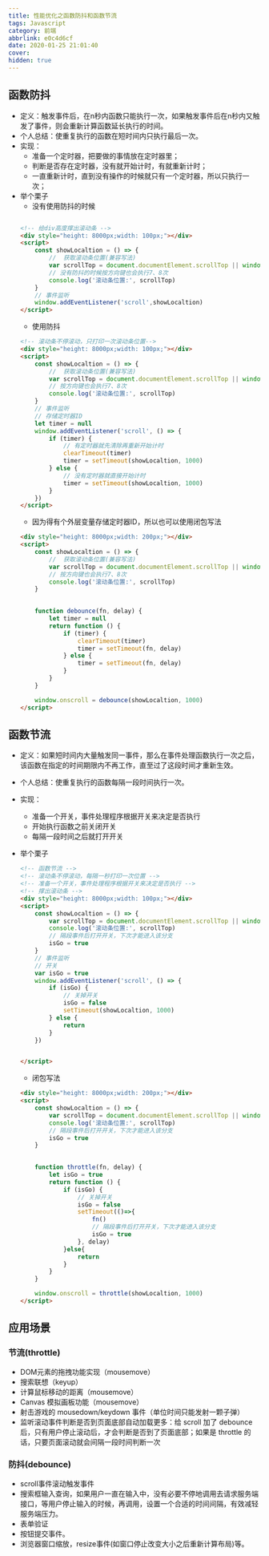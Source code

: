 ```yaml
---
title: 性能优化之函数防抖和函数节流
tags: Javascript
category: 前端
abbrlink: e0c4d6cf
date: 2020-01-25 21:01:40
cover:
hidden: true
---
```


## 函数防抖

+ 定义：触发事件后，在n秒内函数只能执行一次，如果触发事件后在n秒内又触发了事件，则会重新计算函数延长执行的时间。
+ 个人总结：使重复执行的函数在短时间内只执行最后一次。
+ 实现： 
    - 准备一个定时器，把要做的事情放在定时器里；
    - 判断是否存在定时器，没有就开始计时，有就重新计时；
    - 一直重新计时，直到没有操作的时候就只有一个定时器，所以只执行一次；
+ 举个栗子
    - 没有使用防抖的时候
    ```html

    <!-- 给div高度撑出滚动条 -->
    <div style="height: 8000px;width: 100px;"></div>
    <script>
        const showLocaltion = () => {
            //  获取滚动条位置(兼容写法)
            var scrollTop = document.documentElement.scrollTop || window.pageYOffset || document.body.scrollTop
            // 没有防抖的时候按方向键也会执行7、8次
            console.log('滚动条位置:', scrollTop)
        }
        // 事件监听
        window.addEventListener('scroll',showLocaltion)
    </script>
    ```
    - 使用防抖
    ```html
    <!-- 滚动条不停滚动，只打印一次滚动条位置-->
    <div style="height: 8000px;width: 100px;"></div>
    <script>
        const showLocaltion = () => {
            //  获取滚动条位置(兼容写法)
            var scrollTop = document.documentElement.scrollTop || window.pageYOffset || document.body.scrollTop
            // 按方向键也会执行7、8次
            console.log('滚动条位置:', scrollTop)
        }
        // 事件监听
        // 存储定时器ID
        let timer = null
        window.addEventListener('scroll', () => {
            if (timer) {
                // 有定时器就先清除再重新开始计时
                clearTimeout(timer)
                timer = setTimeout(showLocaltion, 1000)
            } else {
                // 没有定时器就直接开始计时
                timer = setTimeout(showLocaltion, 1000)
            }
        })
    </script>

    ```
    - 因为得有个外层变量存储定时器ID，所以也可以使用闭包写法
    ```html
    <div style="height: 8000px;width: 200px;"></div>
    <script>
        const showLocaltion = () => {
            //  获取滚动条位置(兼容写法)
            var scrollTop = document.documentElement.scrollTop || window.pageYOffset || document.body.scrollTop
            // 按方向键也会执行7、8次
            console.log('滚动条位置:', scrollTop)
        }
       

        function debounce(fn, delay) {
            let timer = null
            return function () {
                if (timer) {
                    clearTimeout(timer)
                    timer = setTimeout(fn, delay)
                } else {
                    timer = setTimeout(fn, delay)
                }
            }
        }

        window.onscroll = debounce(showLocaltion, 1000)
    </script>

    ```






## 函数节流

+ 定义：如果短时间内大量触发同一事件，那么在事件处理函数执行一次之后，该函数在指定的时间期限内不再工作，直至过了这段时间才重新生效。
+ 个人总结：使重复执行的函数每隔一段时间执行一次。
+ 实现： 
    - 准备一个开关，事件处理程序根据开关来决定是否执行
    - 开始执行函数之前关闭开关
    - 每隔一段时间之后就打开开关

+ 举个栗子
    ```html
    <!-- 函数节流 -->
    <!-- 滚动条不停滚动，每隔一秒打印一次位置 -->
    <!-- 准备一个开关，事件处理程序根据开关来决定是否执行 -->
    <!-- 撑出滚动条 -->
    <div style="height: 8000px;width: 100px;"></div>
    <script>
        const showLocaltion = () => {
            var scrollTop = document.documentElement.scrollTop || window.pageYOffset || document.body.scrollTop
            console.log('滚动条位置:', scrollTop)
            // 隔段事件后打开开关，下次才能进入该分支
            isGo = true
        }
        // 事件监听
        // 开关
        var isGo = true
        window.addEventListener('scroll', () => {
            if (isGo) {
                // 关掉开关
                isGo = false
                setTimeout(showLocaltion, 1000)
            } else {
                return
            }
        })


    </script>
    ```
    - 闭包写法
    ```html
    <div style="height: 8000px;width: 200px;"></div>
    <script>
        const showLocaltion = () => {
            var scrollTop = document.documentElement.scrollTop || window.pageYOffset || document.body.scrollTop
            console.log('滚动条位置:', scrollTop)
            // 隔段事件后打开开关，下次才能进入该分支
            isGo = true
        }
       

        function throttle(fn, delay) {
            let isGo = true
            return function () {
                if (isGo) {
                    // 关掉开关
                    isGo = false
                    setTimeout(()=>{
                        fn()
                        // 隔段事件后打开开关，下次才能进入该分支
                        isGo = true
                    }, delay)
                }else{
                    return
                } 
            }
        }

        window.onscroll = throttle(showLocaltion, 1000)
    </script>
    ```


## 应用场景

### 节流(throttle)
+ DOM元素的拖拽功能实现（mousemove）
+ 搜索联想（keyup）
+ 计算鼠标移动的距离（mousemove）
+ Canvas 模拟画板功能（mousemove）
+ 射击游戏的 mousedown/keydown 事件（单位时间只能发射一颗子弹）
+ 监听滚动事件判断是否到页面底部自动加载更多：给 scroll 加了 debounce 后，只有用户停止滚动后，才会判断是否到了页面底部；如果是 throttle 的话，只要页面滚动就会间隔一段时间判断一次

### 防抖(debounce)
+ scroll事件滚动触发事件
+ 搜索框输入查询，如果用户一直在输入中，没有必要不停地调用去请求服务端接口，等用户停止输入的时候，再调用，设置一个合适的时间间隔，有效减轻服务端压力。
+ 表单验证
+ 按钮提交事件。
+ 浏览器窗口缩放，resize事件(如窗口停止改变大小之后重新计算布局)等。
